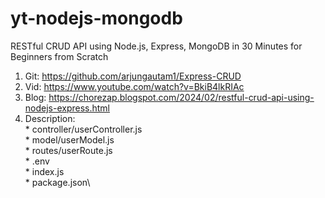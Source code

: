 # yt-nodejs-mongodb

RESTful CRUD API using Node.js, Express, MongoDB in 30 Minutes for Beginners from Scratch
  1. Git: https://github.com/arjungautam1/Express-CRUD 
  2. Vid: https://www.youtube.com/watch?v=BkiB4lkRIAc
  3. Blog: https://chorezap.blogspot.com/2024/02/restful-crud-api-using-nodejs-express.html
  4. Description: \
    * controller/userController.js\
    * model/userModel.js\
    * routes/userRoute.js\
    * .env\
    * index.js\
    * package.json\